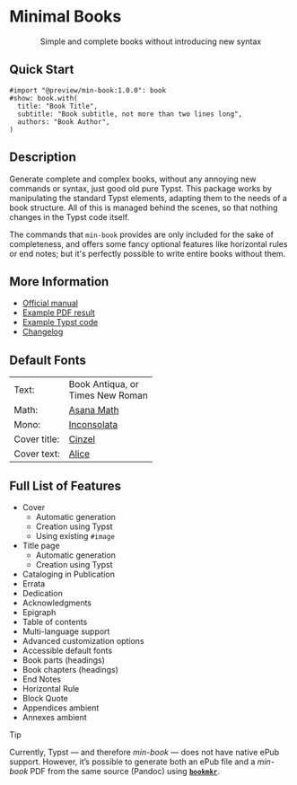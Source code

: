 # Minimal Books

<center>
  Simple and complete books without introducing new syntax
</center>


## Quick Start

```typst
#import "@preview/min-book:1.0.0": book
#show: book.with(
  title: "Book Title",
  subtitle: "Book subtitle, not more than two lines long",
  authors: "Book Author",
)
```


## Description

Generate complete and complex books, without any annoying new commands or syntax,
just good old pure Typst. This package works by manipulating the standard Typst
elements, adapting them to the needs of a book structure. All of this is managed
behind the scenes, so that nothing changes in the Typst code itself.

The commands that `min-book` provides are only included for the sake of
completeness, and offers some fancy optional features like horizontal rules or
end notes; but it's perfectly possible to write entire books without them.


## More Information

- [Official manual](https://raw.githubusercontent.com/mayconfmelo/min-book/refs/tags/1.0.0/docs/manual.pdf)
- [Example PDF result](https://raw.githubusercontent.com/mayconfmelo/min-book/refs/tags/1.0.0/docs/example.pdf)
- [Example Typst code](https://github.com/mayconfmelo/min-book/blob/1.0.0/template/main.typ)
- [Changelog](https://github.com/mayconfmelo/min-book/blob/main/CHANGELOG.md)


## Default Fonts

<table>
  <tr>
    <td>Text:</td>
    <td>Book Antiqua, or<br/>Times New Roman</td>
  </tr>
  <tr>
    <td>Math:</td>
    <td><a href="https://mirrors.ctan.org/fonts/Asana-Math/Asana-Math.otf">
      Asana Math
    </a></td>
  </tr>
  <tr>
    <td>Mono:</td>
    <td><a href="https://fonts.google.com/specimen/Inconsolata">
      Inconsolata
    </a></td>
  </tr>
  <tr>
    <td>Cover title:</td>
    <td><a href="https://fonts.google.com/specimen/Cinzel">Cinzel</a></td>
  </tr>
  <tr>
    <td>Cover text:</td>
    <td><a href="https://fonts.google.com/specimen/Alice">Alice</a></td>
  </tr>
</table>


## Full List of Features

- Cover
  - Automatic generation
  - Creation using Typst
  - Using existing `#image`
- Title page
  - Automatic generation
  - Creation using Typst
- Cataloging in Publication
- Errata
- Dedication
- Acknowledgments
- Epigraph
- Table of contents
- Multi-language support
- Advanced customization options
- Accessible default fonts
- Book parts (headings)
- Book chapters (headings)
- End Notes
- Horizontal Rule
- Block Quote
- Appendices ambient
- Annexes ambient


> [!TIP]
> Currently, Typst — and therefore _min-book_ — does not have native ePub support.
> However, it’s possible to generate both an ePub file and a _min-book_ PDF from
> the same source (Pandoc) using [**`bookmkr`**](https://www.github.com/mayconfmelo/bookmkr/).